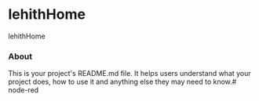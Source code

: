 lehithHome
==========

lehithHome

### About

This is your project's README.md file. It helps users understand what your
project does, how to use it and anything else they may need to know.# node-red
